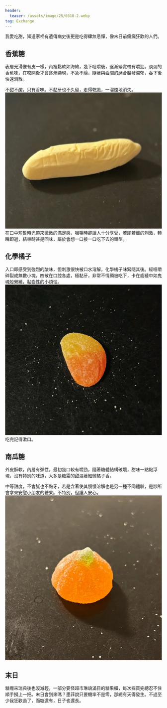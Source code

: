 ```yaml
---
header:
  teaser: /assets/image/25/0318-2.webp
tag: Exchange
---
```

我愛吃甜，知道家裡有遺傳病史後更是吃得肆無忌憚，像末日前瘋癲狂歡的人們。

## 香蕉糖

表層光滑像有皮一樣，內裡鬆軟如海綿，幾下咀嚼後，逐漸緊實帶有嚼勁。淡淡的香蕉味，在咬開後才會逐漸顯現，不急不燥，隨著與齒間的磨合越發濃郁，吞下後快速消散。

不甜不酸，只有香味。不黏牙也不久留，走得乾脆，一溜煙地消失。
![香蕉糖](/assets/image/25/0318-1.webp)
在口中短暫時光帶來微微的滿足感，咀嚼時卻讓人十分享受，若即若離的刺激，轉瞬即逝，結束時甚是回味，屬於會想一口接一口吃下去的類型。

## 化學橘子

入口即感受到強烈的酸味，但刺激很快被口水溶解，化學橘子味緊隨其後。經咀嚼碎裂成無數小塊，四散在口腔各處，極黏牙，非常不情願被吃下，卡在齒縫中如鬼魂般縈繞，黏齒性的小煩惱。
![](/assets/image/25/0318-3.webp)
吃完記得漱口。

## 南瓜糖

外皮酥軟，內層有彈性。最初幾口較有嚼勁，隨著糖體結構破壞，甜味一點點浮現，沒有特別的味道，大多是糖霜的甜混著細微橘子香。

中等甜度，不會膩也不黏牙，若是含著使其慢慢溶解也是另一種不同體驗，是診所會拿來安慰小朋友的糖果。不特別，但讓人安心。
![南瓜糖](/assets/image/25/0318-2.webp)

## 末日

糖癮來瑞典後也沒減輕，一部分要怪超市琳琅滿目的糖果櫃，每次採買完總忍不住順手撈上一把。末日會到來嗎？墨菲說只要機率不是零，那總有天得發生。不過至少我狂歡過了，而糖還有，日子也還長。
